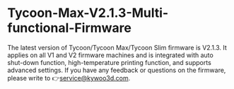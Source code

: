 # Tycoon-Max-V2.1.3-Multi-functional-Firmware
The latest version of Tycoon/Tycoon Max/Tycoon Slim firmware is V2.1.3. It applies on all V1 and V2 firmware machines and is integrated with auto shut-down function, high-temperature printing function, and supports advanced settings. If you have any feedback or questions on the firmware, please write to 👉service@kywoo3d.com.

